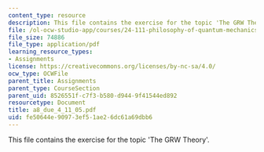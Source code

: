 ```yaml
---
content_type: resource
description: This file contains the exercise for the topic 'The GRW Theory'.
file: /ol-ocw-studio-app/courses/24-111-philosophy-of-quantum-mechanics-spring-2005/fe50644e90973ef51ae26dc61a69dbb6_a8_due_4_11_05.pdf
file_size: 74886
file_type: application/pdf
learning_resource_types:
- Assignments
license: https://creativecommons.org/licenses/by-nc-sa/4.0/
ocw_type: OCWFile
parent_title: Assignments
parent_type: CourseSection
parent_uid: 8526551f-c7f3-b580-d944-9f41544ed892
resourcetype: Document
title: a8_due_4_11_05.pdf
uid: fe50644e-9097-3ef5-1ae2-6dc61a69dbb6
---
```

This file contains the exercise for the topic 'The GRW Theory'.
